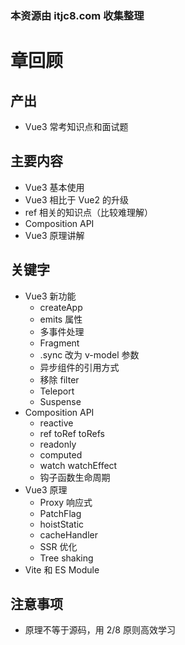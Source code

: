 ### 本资源由 itjc8.com 收集整理
# 章回顾

## 产出

- Vue3 常考知识点和面试题

## 主要内容

- Vue3 基本使用
- Vue3 相比于 Vue2 的升级
- ref 相关的知识点（比较难理解）
- Composition API
- Vue3 原理讲解

## 关键字

- Vue3 新功能
    - createApp
    - emits 属性
    - 多事件处理
    - Fragment
    - .sync 改为 v-model 参数
    - 异步组件的引用方式
    - 移除 filter
    - Teleport
    - Suspense
- Composition API
    - reactive
    - ref toRef toRefs
    - readonly
    - computed
    - watch watchEffect
    - 钩子函数生命周期
- Vue3 原理
    - Proxy 响应式
    - PatchFlag
    - hoistStatic
    - cacheHandler
    - SSR 优化
    - Tree shaking
- Vite 和 ES Module

## 注意事项

- 原理不等于源码，用 2/8 原则高效学习
